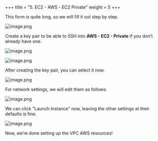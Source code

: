 +++
title = "5. EC2 - AWS - EC2 Private"
weight = 5
+++


This form is quite long, so we will fill it out step by step.


![image.png](/images/003-iii-setup-vpc-aws-resources/12-666746-image.png)


Create a key pair to be able to SSH into **AWS - EC2 - Private** if you don’t already have one.


![image.png](/images/003-iii-setup-vpc-aws-resources/12-989198-image.png)


![image.png](/images/003-iii-setup-vpc-aws-resources/12-189138-image.png)


After creating the key pair, you can select it now.


![image.png](/images/003-iii-setup-vpc-aws-resources/12-194414-image.png)


For network settings, we will edit them as follows:


![image.png](/images/003-iii-setup-vpc-aws-resources/12-912291-image.png)


We can click "Launch Instance" now, leaving the other settings at their defaults is fine.


![image.png](/images/003-iii-setup-vpc-aws-resources/12-255101-image.png)


Now, we’re done setting up the VPC AWS resources!


